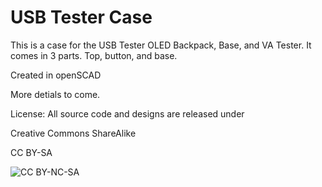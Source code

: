 USB Tester Case
================


This is a case for the USB Tester OLED Backpack, Base, and VA Tester. It comes in 3 parts. Top, button, and base. 

Created in openSCAD

More detials to come.





License: All source code and designs are released under 

Creative Commons ShareAlike 

CC BY-SA

![CC BY-NC-SA](http://i.creativecommons.org/l/by-sa/3.0/88x31.png)